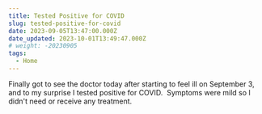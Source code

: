 ```yaml
---
title: Tested Positive for COVID
slug: tested-positive-for-covid
date: 2023-09-05T13:47:00.000Z
date_updated: 2023-10-01T13:49:47.000Z
# weight: -20230905
tags:
  - Home
---
```


Finally got to see the doctor today after starting to feel ill on September 3, and to my surprise I tested positive for COVID.  Symptoms were mild so I didn't need or receive any treatment.
